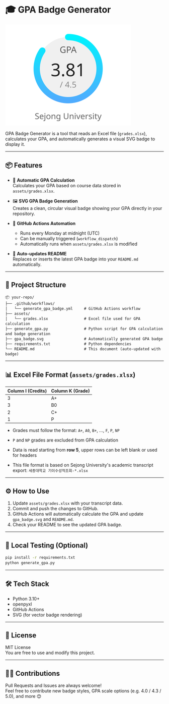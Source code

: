 # 🎓 GPA Badge Generator

<img src="gpa_badge.svg" alt="GPA badge">

GPA Badge Generator is a tool that reads an Excel file (`grades.xlsx`), calculates your GPA, and automatically generates a visual SVG badge to display it.

---

## 📦 Features

- 🎯 **Automatic GPA Calculation**  
  Calculates your GPA based on course data stored in `assets/grades.xlsx`.

- 🖼️ **SVG GPA Badge Generation**  
  Creates a clean, circular visual badge showing your GPA directly in your repository.

- 🤖 **GitHub Actions Automation**  
  - Runs every Monday at midnight (UTC)
  - Can be manually triggered (`workflow_dispatch`)
  - Automatically runs when `assets/grades.xlsx` is modified

- 📌 **Auto-updates README**  
  Replaces or inserts the latest GPA badge into your `README.md` automatically.

---

## 📁 Project Structure

```
📦 your-repo/
├── .github/workflows/
│   └── generate_gpa_badge.yml     # GitHub Actions workflow
├── assets/
│   └── grades.xlsx                # Excel file used for GPA calculation
├── generate_gpa.py                # Python script for GPA calculation and badge generation
├── gpa_badge.svg                  # Automatically generated GPA badge
├── requirements.txt               # Python dependencies
└── README.md                      # This document (auto-updated with badge)
```

---

## 📊 Excel File Format (`assets/grades.xlsx`)

| Column I (Credits) | Column K (Grade) |
|--------------------|------------------|
| 3                  | A+               |
| 3                  | B0               |
| 2                  | C+               |
| 1                  | P                |

- Grades must follow the format: `A+`, `A0`, `B+`, ..., `F`, `P`, `NP`
- `P` and `NP` grades are excluded from GPA calculation
- Data is read starting from **row 5**, upper rows can be left blank or used for headers

- This file format is based on Sejong University's academic transcript export: `세종대학교 기이수성적조회-*.xlsx`

---

## ⚙️ How to Use

1. Update `assets/grades.xlsx` with your transcript data.
2. Commit and push the changes to GitHub.
3. GitHub Actions will automatically calculate the GPA and update `gpa_badge.svg` and `README.md`.
4. Check your README to see the updated GPA badge.

---

## 🧪 Local Testing (Optional)

```bash
pip install -r requirements.txt
python generate_gpa.py
```

---

## 🛠️ Tech Stack

- Python 3.10+
- openpyxl
- GitHub Actions
- SVG (for vector badge rendering)

---

## 📝 License

MIT License  
You are free to use and modify this project.

---

## 🙋‍♀️ Contributions

Pull Requests and Issues are always welcome!  
Feel free to contribute new badge styles, GPA scale options (e.g. 4.0 / 4.3 / 5.0), and more 😊

